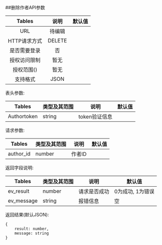 ##删除作者API参数

| Tables |  说明 |  默认值|
| :-------------:| :-----:|:-----:|
| URL | 待编辑　||
| HTTP请求方式 | DELETE |  |
| 是否需要登录 | 否 |  |
| 授权访问限制 | 暂无 |  |
| 授权范围() | 暂无 | |
| 支持格式 | JSON | |


表头参数:

| Tables | 类型及其范围 | 说明 |  默认值|
| -------------|-------------| -----|-----|
| Authortoken | string | token验证信息 ||

请求参数:


| Tables | 类型及其范围 | 说明 |  默认值|
| ------------- |-------------| -----|-----|
|author_id| number| 作者ID||





返回字段说明:

| Tables | 类型及其范围 | 说明 |  默认值|
| ------------- |-------------|-----|-----|
| ev_result | number |  请求是否成功|0为成功, 1为错误|
| ev_message | string | 报错信息 | 空|

返回结果(默认JSON):
```
{
    result: number,
    message: string
}
```

